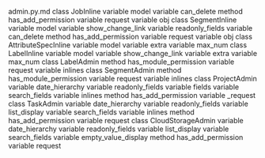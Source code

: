admin.py.md
class JobInline
	variable model
	variable can_delete
	method has_add_permission
		variable request
		variable obj
class SegmentInline
	variable model
	variable show_change_link
	variable readonly_fields
	variable can_delete
	method has_add_permission
		variable request
		variable obj
class AttributeSpecInline
	variable model
	variable extra
	variable max_num
class LabelInline
	variable model
	variable show_change_link
	variable extra
	variable max_num
class LabelAdmin
	method has_module_permission
		variable request
	variable inlines
class SegmentAdmin
	method has_module_permission
		variable request
	variable inlines
class ProjectAdmin
	variable date_hierarchy
	variable readonly_fields
	variable fields
	variable search_fields
	variable inlines
	method has_add_permission
		variable _request
class TaskAdmin
	variable date_hierarchy
	variable readonly_fields
	variable list_display
	variable search_fields
	variable inlines
	method has_add_permission
		variable request
class CloudStorageAdmin
	variable date_hierarchy
	variable readonly_fields
	variable list_display
	variable search_fields
	variable empty_value_display
	method has_add_permission
		variable request
